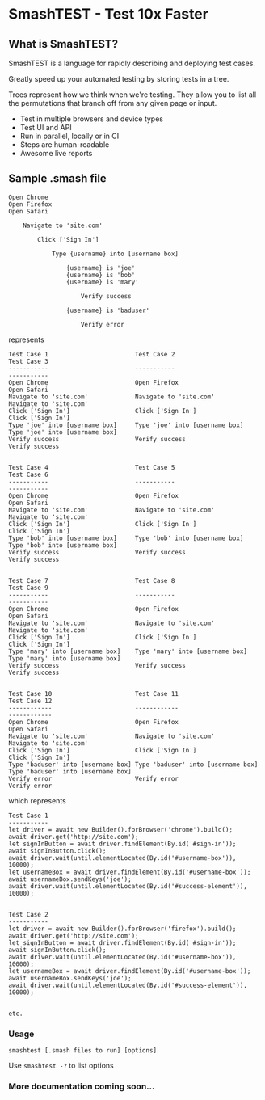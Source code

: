 # SmashTEST - Test 10x Faster

## What is SmashTEST?

SmashTEST is a language for rapidly describing and deploying test cases.

Greatly speed up your automated testing by storing tests in a tree.

Trees represent how we think when we're testing. They allow you to list all the permutations that branch off from any given page or input.

- Test in multiple browsers and device types
- Test UI and API
- Run in parallel, locally or in CI
- Steps are human-readable
- Awesome live reports

## Sample .smash file

```
Open Chrome
Open Firefox
Open Safari

    Navigate to 'site.com'

        Click ['Sign In']

            Type {username} into [username box]

                {username} is 'joe'
                {username} is 'bob'
                {username} is 'mary'

                    Verify success

                {username} is 'baduser'

                    Verify error
```

represents

```
Test Case 1                        Test Case 2                        Test Case 3
-----------                        -----------                        -----------
Open Chrome                        Open Firefox                       Open Safari
Navigate to 'site.com'             Navigate to 'site.com'             Navigate to 'site.com'
Click ['Sign In']                  Click ['Sign In']                  Click ['Sign In']
Type 'joe' into [username box]     Type 'joe' into [username box]     Type 'joe' into [username box]
Verify success                     Verify success                     Verify success


Test Case 4                        Test Case 5                        Test Case 6
-----------                        -----------                        -----------
Open Chrome                        Open Firefox                       Open Safari
Navigate to 'site.com'             Navigate to 'site.com'             Navigate to 'site.com'
Click ['Sign In']                  Click ['Sign In']                  Click ['Sign In']
Type 'bob' into [username box]     Type 'bob' into [username box]     Type 'bob' into [username box]
Verify success                     Verify success                     Verify success


Test Case 7                        Test Case 8                        Test Case 9
-----------                        -----------                        -----------
Open Chrome                        Open Firefox                       Open Safari
Navigate to 'site.com'             Navigate to 'site.com'             Navigate to 'site.com'
Click ['Sign In']                  Click ['Sign In']                  Click ['Sign In']
Type 'mary' into [username box]    Type 'mary' into [username box]    Type 'mary' into [username box]
Verify success                     Verify success                     Verify success


Test Case 10                       Test Case 11                       Test Case 12
------------                       ------------                       ------------
Open Chrome                        Open Firefox                       Open Safari
Navigate to 'site.com'             Navigate to 'site.com'             Navigate to 'site.com'
Click ['Sign In']                  Click ['Sign In']                  Click ['Sign In']
Type 'baduser' into [username box] Type 'baduser' into [username box] Type 'baduser' into [username box]
Verify error                       Verify error                       Verify error
```

which represents

```
Test Case 1
-----------
let driver = await new Builder().forBrowser('chrome').build();
await driver.get('http://site.com');
let signInButton = await driver.findElement(By.id('#sign-in'));
await signInButton.click();
await driver.wait(until.elementLocated(By.id('#username-box')), 10000);
let usernameBox = await driver.findElement(By.id('#username-box'));
await usernameBox.sendKeys('joe');
await driver.wait(until.elementLocated(By.id('#success-element')), 10000);


Test Case 2
-----------
let driver = await new Builder().forBrowser('firefox').build();
await driver.get('http://site.com');
let signInButton = await driver.findElement(By.id('#sign-in'));
await signInButton.click();
await driver.wait(until.elementLocated(By.id('#username-box')), 10000);
let usernameBox = await driver.findElement(By.id('#username-box'));
await usernameBox.sendKeys('joe');
await driver.wait(until.elementLocated(By.id('#success-element')), 10000);


etc.
```

### Usage

`smashtest [.smash files to run] [options]`

Use `smashtest -?` to list options

### More documentation coming soon...
